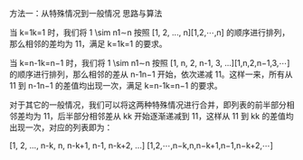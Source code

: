 方法一：从特殊情况到一般情况
思路与算法

当 k=1k=1 时，我们将 1 \sim n1∼n 按照 [1, 2, ..., n][1,2,⋯,n] 的顺序进行排列，那么相邻的差均为 11，满足 k=1k=1 的要求。

当 k=n-1k=n−1 时，我们将 1 \sim n1∼n 按照 [1, n, 2, n-1, 3, ...][1,n,2,n−1,3,⋯] 的顺序进行排列，那么相邻的差从 n-1n−1 开始，依次递减 11。这样一来，所有从 11 到 n-1n−1 的差值均出现一次，满足 k=n-1k=n−1 的要求。

对于其它的一般情况，我们可以将这两种特殊情况进行合并，即列表的前半部分相邻差均为 11，后半部分相邻差从 kk 开始逐渐递减到 11，这样从 11 到 kk 的差值均出现一次，对应的列表即为：

[1, 2, ..., n-k, n, n-k+1, n-1, n-k+2, ...]
[1,2,⋯,n−k,n,n−k+1,n−1,n−k+2,⋯]
